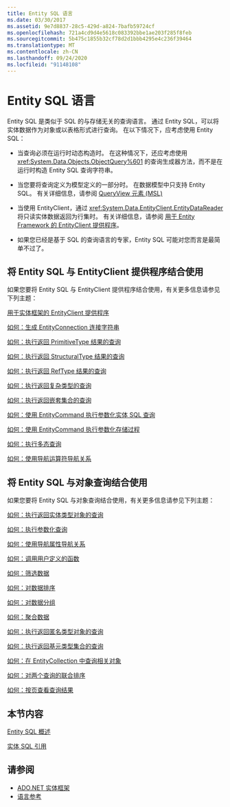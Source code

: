 ```yaml
---
title: Entity SQL 语言
ms.date: 03/30/2017
ms.assetid: 9e7d8837-28c5-429d-a824-7bafb59724cf
ms.openlocfilehash: 721a4cd9d4e5618c083392bbe1ae203f285f8feb
ms.sourcegitcommit: 5b475c1855b32cf78d2d1bbb4295e4c236f39464
ms.translationtype: MT
ms.contentlocale: zh-CN
ms.lasthandoff: 09/24/2020
ms.locfileid: "91148108"
---
```

# <a name="entity-sql-language"></a>Entity SQL 语言

Entity SQL 是类似于 SQL 的与存储无关的查询语言。 通过 Entity SQL，可以将实体数据作为对象或以表格形式进行查询。 在以下情况下，应考虑使用 Entity SQL：  
  
- 当查询必须在运行时动态构造时。 在这种情况下，还应考虑使用 <xref:System.Data.Objects.ObjectQuery%601> 的查询生成器方法，而不是在运行时构造 Entity SQL 查询字符串。  
  
- 当您要将查询定义为模型定义的一部分时。 在数据模型中只支持 Entity SQL。 有关详细信息，请参阅 [QueryView 元素 (MSL) ](/ef/ef6/modeling/designer/advanced/edmx/msl-spec#queryview-element-msl)  
  
- 当使用 EntityClient，通过 <xref:System.Data.EntityClient.EntityDataReader> 将只读实体数据返回为行集时。 有关详细信息，请参阅 [用于 Entity Framework 的 EntityClient 提供程序](../entityclient-provider-for-the-entity-framework.md)。  
  
- 如果您已经是基于 SQL 的查询语言的专家，Entity SQL 可能对您而言是最简单不过了。  
  
## <a name="using-entity-sql-with-the-entityclient-provider"></a>将 Entity SQL 与 EntityClient 提供程序结合使用  

 如果您要将 Entity SQL 与 EntityClient 提供程序结合使用，有关更多信息请参见下列主题：  
  
 [用于实体框架的 EntityClient 提供程序](../entityclient-provider-for-the-entity-framework.md)  
  
 [如何：生成 EntityConnection 连接字符串](../how-to-build-an-entityconnection-connection-string.md)  
  
 [如何：执行返回 PrimitiveType 结果的查询](../how-to-execute-a-query-that-returns-primitivetype-results.md)  
  
 [如何：执行返回 StructuralType 结果的查询](../how-to-execute-a-query-that-returns-structuraltype-results.md)  
  
 [如何：执行返回 RefType 结果的查询](../how-to-execute-a-query-that-returns-reftype-results.md)  
  
 [如何：执行返回复杂类型的查询](../how-to-execute-a-query-that-returns-complex-types.md)  
  
 [如何：执行返回嵌套集合的查询](../how-to-execute-a-query-that-returns-nested-collections.md)  
  
 [如何：使用 EntityCommand 执行参数化实体 SQL 查询](../how-to-execute-a-parameterized-entity-sql-query-using-entitycommand.md)  
  
 [如何：使用 EntityCommand 执行参数化存储过程](../how-to-execute-a-parameterized-stored-procedure-using-entitycommand.md)  
  
 [如何：执行多态查询](../how-to-execute-a-polymorphic-query.md)  
  
 [如何：使用导航运算符导航关系](../how-to-navigate-relationships-with-the-navigate-operator.md)  
  
## <a name="using-entity-sql-with-object-queries"></a>将 Entity SQL 与对象查询结合使用  

 如果您要将 Entity SQL 与对象查询结合使用，有关更多信息请参见下列主题：  
  
 [如何：执行返回实体类型对象的查询](/previous-versions/dotnet/netframework-4.0/bb738694(v=vs.100))  
  
 [如何：执行参数化查询](/previous-versions/dotnet/netframework-4.0/bb738521(v=vs.100))  
  
 [如何：使用导航属性导航关系](/previous-versions/dotnet/netframework-4.0/bb896321(v=vs.100))  
  
 [如何：调用用户定义的函数](/previous-versions/dotnet/netframework-4.0/dd490951(v=vs.100))  
  
 [如何：筛选数据](/previous-versions/dotnet/netframework-4.0/cc716755(v=vs.100))  
  
 [如何：对数据排序](/previous-versions/dotnet/netframework-4.0/cc716784(v=vs.100))  
  
 [如何：对数据分组](/previous-versions/dotnet/netframework-4.0/bb896341(v=vs.100))  
  
 [如何：聚合数据](/previous-versions/dotnet/netframework-4.0/cc716738(v=vs.100))  
  
 [如何：执行返回匿名类型对象的查询](/previous-versions/dotnet/netframework-4.0/bb738512(v=vs.100))  
  
 [如何：执行返回基元类型集合的查询](/previous-versions/dotnet/netframework-4.0/bb738451(v=vs.100))  
  
 [如何：在 EntityCollection 中查询相关对象](/previous-versions/dotnet/netframework-4.0/cc716708(v=vs.100))  
  
 [如何：对两个查询的联合排序](/previous-versions/dotnet/netframework-4.0/bb896299(v=vs.100))  
  
 [如何：按页查看查询结果](/previous-versions/dotnet/netframework-4.0/bb738702(v=vs.100))  
  
## <a name="in-this-section"></a>本节内容  

 [Entity SQL 概述](entity-sql-overview.md)  
  
 [实体 SQL 引用](entity-sql-reference.md)  
  
## <a name="see-also"></a>请参阅

- [ADO.NET 实体框架](../index.md)
- [语言参考](index.md)
